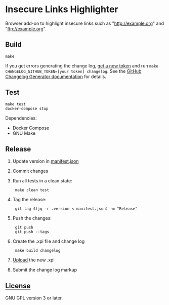 # Insecure Links Highlighter

Browser add-on to highlight insecure links such as "http://example.org" and "ftp://example.org".

## Build

    make

If you get errors generating the change log, [get a new token](https://github.com/settings/tokens/new) and run `make CHANGELOG_GITHUB_TOKEN=[your token] changelog`. See the [GitHub Changelog Generator documentation](https://github.com/skywinder/github-changelog-generator#github-token) for details.

## Test

    make test
    docker-compose stop

Dependencies:

- Docker Compose
- GNU Make

## Release

1. Update version in [manifest.json](manifest.json)
2. Commit changes
3. Run all tests in a clean state:

        make clean test
4. Tag the release:

        git tag $(jq -r .version < manifest.json) -m "Release"
5. Push the changes:

        git push
        git push --tags
6. Create the .xpi file and change log

        make build changelog
7. [Upload](https://addons.mozilla.org/en-US/developers/addon/insecure-links-highlighter/versions/submit/) the new .xpi
8. Submit the change log markup

## [License](LICENSE)

GNU GPL version 3 or later.
